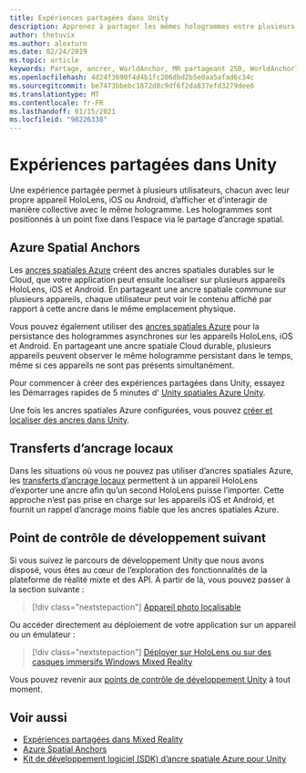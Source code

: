 ```yaml
---
title: Expériences partagées dans Unity
description: Apprenez à partager les mêmes hologrammes entre plusieurs utilisateurs dans une application Unity avec des ancres spatiales Azure.
author: thetuvix
ms.author: alexturn
ms.date: 02/24/2019
ms.topic: article
keywords: Partage, ancrer, WorldAnchor, MR partageant 250, WorldAnchorTransferBatch, SpatialPerception, Azure, ancres spatiales Azure, ASA, casque de réalité mixte, casque Windows Mixed realisation, casque de réalité virtuelle
ms.openlocfilehash: 4d24f3690f4d4b1fc206dbd2b5e0aa5afad6c34c
ms.sourcegitcommit: be7473bbebc1872d8c9df6f2da837efd3279dee6
ms.translationtype: MT
ms.contentlocale: fr-FR
ms.lasthandoff: 01/15/2021
ms.locfileid: "98226338"
---
```

# <a name="shared-experiences-in-unity"></a>Expériences partagées dans Unity

Une expérience partagée permet à plusieurs utilisateurs, chacun avec leur propre appareil HoloLens, iOS ou Android, d’afficher et d’interagir de manière collective avec le même hologramme. Les hologrammes sont positionnés à un point fixe dans l’espace via le partage d’ancrage spatial.

## <a name="azure-spatial-anchors"></a>Azure Spatial Anchors

Les <a href="https://docs.microsoft.com/azure/spatial-anchors/overview" target="_blank">ancres spatiales Azure</a> créent des ancres spatiales durables sur le Cloud, que votre application peut ensuite localiser sur plusieurs appareils HoloLens, iOS et Android.  En partageant une ancre spatiale commune sur plusieurs appareils, chaque utilisateur peut voir le contenu affiché par rapport à cette ancre dans le même emplacement physique. 

Vous pouvez également utiliser des <a href="https://docs.microsoft.com/azure/spatial-anchors/overview" target="_blank">ancres spatiales Azure</a> pour la persistance des hologrammes asynchrones sur les appareils HoloLens, iOS et Android.  En partageant une ancre spatiale Cloud durable, plusieurs appareils peuvent observer le même hologramme persistant dans le temps, même si ces appareils ne sont pas présents simultanément.

Pour commencer à créer des expériences partagées dans Unity, essayez les Démarrages rapides de 5 minutes d' <a href="https://docs.microsoft.com/azure/spatial-anchors/unity-overview" target="_blank">Unity spatiales Azure Unity</a>.

Une fois les ancres spatiales Azure configurées, vous pouvez <a href="https://docs.microsoft.com/azure/spatial-anchors/concepts/create-locate-anchors-unity" target="_blank">créer et localiser des ancres dans Unity</a>.

## <a name="local-anchor-transfers"></a>Transferts d’ancrage locaux

Dans les situations où vous ne pouvez pas utiliser d’ancres spatiales Azure, les [transferts d’ancrage locaux](../../out-of-scope/local-anchor-transfers-in-unity.md) permettent à un appareil HoloLens d’exporter une ancre afin qu’un second HoloLens puisse l’importer.  Cette approche n’est pas prise en charge sur les appareils iOS et Android, et fournit un rappel d’ancrage moins fiable que les ancres spatiales Azure.

## <a name="next-development-checkpoint"></a>Point de contrôle de développement suivant

Si vous suivez le parcours de développement Unity que nous avons disposé, vous êtes au cœur de l’exploration des fonctionnalités de la plateforme de réalité mixte et des API. À partir de là, vous pouvez passer à la section suivante :

> [!div class="nextstepaction"]
> [Appareil photo localisable](locatable-camera-in-unity.md)

Ou accéder directement au déploiement de votre application sur un appareil ou un émulateur :

> [!div class="nextstepaction"]
> [Déployer sur HoloLens ou sur des casques immersifs Windows Mixed Reality](../platform-capabilities-and-apis/using-visual-studio.md)

Vous pouvez revenir aux [points de contrôle de développement Unity](unity-development-overview.md#3-advanced-features) à tout moment.

## <a name="see-also"></a>Voir aussi
* [Expériences partagées dans Mixed Reality](../platform-capabilities-and-apis/shared-experiences-in-mixed-reality.md)
* <a href="https://docs.microsoft.com/azure/spatial-anchors" target="_blank">Azure Spatial Anchors</a>
* <a href="https://docs.microsoft.com/dotnet/api/Microsoft.Azure.SpatialAnchors" target="_blank">Kit de développement logiciel (SDK) d’ancre spatiale Azure pour Unity</a>
